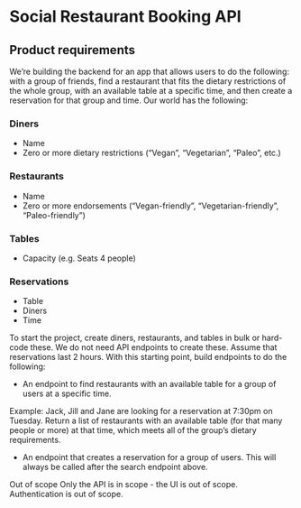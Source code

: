 # Social Restaurant Booking API

## Product requirements
We’re building the backend for an app that allows users to do the following: with a group of
friends, find a restaurant that fits the dietary restrictions of the whole group, with an available
table at a specific time, and then create a reservation for that group and time.
Our world has the following:

### Diners
- Name
- Zero or more dietary restrictions (“Vegan”, “Vegetarian”, “Paleo”, etc.)


### Restaurants
- Name
- Zero or more endorsements (“Vegan-friendly”, “Vegetarian-friendly”, “Paleo-friendly”)

### Tables
- Capacity (e.g. Seats 4 people)

### Reservations
- Table
- Diners
- Time

To start the project, create diners, restaurants, and tables in bulk or hard-code these. We do not
need API endpoints to create these. Assume that reservations last 2 hours.
With this starting point, build endpoints to do the following:

- An endpoint to find restaurants with an available table for a group of users at a specific
time.

Example: Jack, Jill and Jane are looking for a reservation at 7:30pm on Tuesday.
Return a list of restaurants with an available table (for that many people or more)
at that time, which meets all of the group’s dietary requirements.

- An endpoint that creates a reservation for a group of users. This will always be called
after the search endpoint above.

Out of scope
Only the API is in scope - the UI is out of scope. Authentication is out of scope.